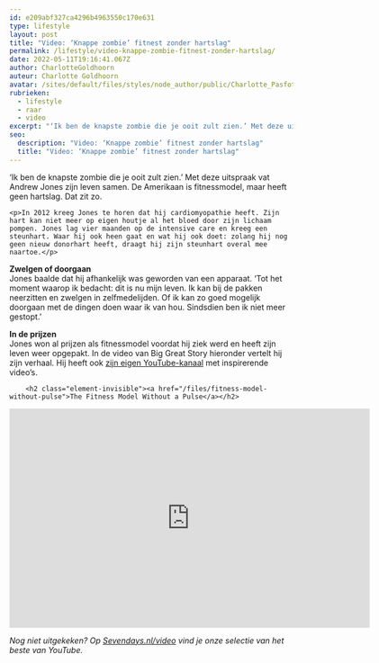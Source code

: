 ```yaml
---
id: e209abf327ca4296b4963550c170e631
type: lifestyle
layout: post
title: "Video: ‘Knappe zombie’ fitnest zonder hartslag"
permalink: /lifestyle/video-knappe-zombie-fitnest-zonder-hartslag/
date: 2022-05-11T19:16:41.067Z
author: CharlotteGoldhoorn
auteur: Charlotte Goldhoorn
avatar: /sites/default/files/styles/node_author/public/Charlotte_PasfotoDSC01555%20EXTRA.jpg?itok=Uh1_j08g
rubrieken:
  - lifestyle
  - raar
  - video
excerpt: "‘Ik ben de knapste zombie die je ooit zult zien.’ Met deze uitspraak vat Andrew Jones zijn leven samen. De Amerikaan is fitnessmodel, maar heeft geen hartslag. Dat zit zo.  "
seo:
  description: "Video: ‘Knappe zombie’ fitnest zonder hartslag"
  title: "Video: ‘Knappe zombie’ fitnest zonder hartslag"
---
```

‘Ik ben de knapste zombie die je ooit zult zien.’ Met deze uitspraak vat Andrew Jones zijn leven samen. De Amerikaan is fitnessmodel, maar heeft geen hartslag. Dat zit zo.  

    <p>In 2012 kreeg Jones te horen dat hij cardiomyopathie heeft. Zijn hart kan niet meer op eigen houtje al het bloed door zijn lichaam pompen. Jones lag vier maanden op de intensive care en kreeg een steunhart. Waar hij ook heen gaat en wat hij ook doet: zolang hij nog geen nieuw donorhart heeft, draagt hij zijn steunhart overal mee naartoe.</p>
<p><strong>Zwelgen of doorgaan </strong><br>Jones baalde dat hij afhankelijk was geworden van een apparaat. ‘Tot het moment waarop ik bedacht: dit is nu mijn leven. Ik kan bij de pakken neerzitten en zwelgen in zelfmedelijden. Of ik kan zo goed mogelijk doorgaan met de dingen doen waar ik van hou. Sindsdien ben ik niet meer gestopt.’</p>
<p><strong>In de prijzen</strong><br>Jones won al prijzen als fitnessmodel voordat hij ziek werd en heeft zijn leven weer opgepakt. In de video van Big Great Story hieronder vertelt hij zijn verhaal. Hij heeft ook <a href="https://www.youtube.com/user/arj3191" target="_blank">zijn eigen YouTube-kanaal</a> met inspirerende video’s.</p>
<p><div class="media media-element-container media-default"><div id="file-21081" class="file file-video file-video-youtube">

        <h2 class="element-invisible"><a href="/files/fitness-model-without-pulse">The Fitness Model Without a Pulse</a></h2>
    
  
  <div class="content">
    <div class="media-youtube-video media-element file-default media-youtube-1">
  <iframe class="media-youtube-player" width="640" height="390" title="The Fitness Model Without a Pulse" src="https://www.youtube.com/embed/gNUATS8Jhuk?wmode=opaque&controls=" name="The Fitness Model Without a Pulse" frameborder="0" allowfullscreen="">Video van The Fitness Model Without a Pulse</iframe>
</div>
  </div>

  
</div>
</div>
<p><em>Nog niet uitgekeken? Op <a href="/video">Sevendays.nl/video</a> vind je onze selectie van het beste van YouTube.</em></p>  
